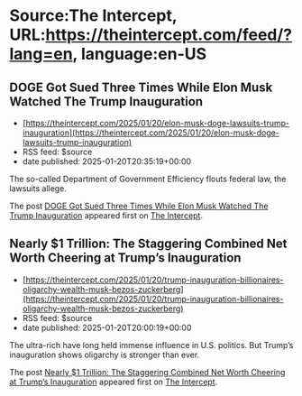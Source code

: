 # Source:The Intercept, URL:https://theintercept.com/feed/?lang=en, language:en-US

## DOGE Got Sued Three Times While Elon Musk Watched The Trump Inauguration
 - [https://theintercept.com/2025/01/20/elon-musk-doge-lawsuits-trump-inauguration](https://theintercept.com/2025/01/20/elon-musk-doge-lawsuits-trump-inauguration)
 - RSS feed: $source
 - date published: 2025-01-20T20:35:19+00:00

<p>The so-called Department of Government Efficiency flouts federal law, the lawsuits allege.</p>
<p>The post <a href="https://theintercept.com/2025/01/20/elon-musk-doge-lawsuits-trump-inauguration/">DOGE Got Sued Three Times While Elon Musk Watched The Trump Inauguration</a> appeared first on <a href="https://theintercept.com">The Intercept</a>.</p>

## Nearly $1 Trillion: The Staggering Combined Net Worth Cheering at Trump’s Inauguration
 - [https://theintercept.com/2025/01/20/trump-inauguration-billionaires-oligarchy-wealth-musk-bezos-zuckerberg](https://theintercept.com/2025/01/20/trump-inauguration-billionaires-oligarchy-wealth-musk-bezos-zuckerberg)
 - RSS feed: $source
 - date published: 2025-01-20T20:00:19+00:00

<p>The ultra-rich have long held immense influence in U.S. politics. But Trump’s inauguration shows oligarchy is stronger than ever.</p>
<p>The post <a href="https://theintercept.com/2025/01/20/trump-inauguration-billionaires-oligarchy-wealth-musk-bezos-zuckerberg/">Nearly $1 Trillion: The Staggering Combined Net Worth Cheering at Trump’s Inauguration</a> appeared first on <a href="https://theintercept.com">The Intercept</a>.</p>

